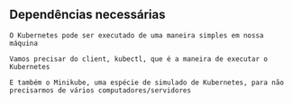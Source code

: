 ## Dependências necessárias

```
O Kubernetes pode ser executado de uma maneira simples em nossa máquina
```

```
Vamos precisar do client, kubectl, que é a maneira de executar o Kubernetes
```

```
E também o Minikube, uma espécie de simulado de Kubernetes, para não precisarmos de vários computadores/servidores
```

